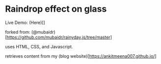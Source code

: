 # Raindrop effect on glass

Live Demo: (Here)[]

forked from: (@mubaidr)[https://github.com/mubaidr/rainyday.js/tree/master]

uses HTML, CSS, and Javascript.

retrieves content from my (blog website)[https://ankitmeena007.github.io/]

